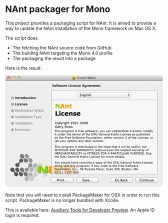 NAnt packager for Mono
======================

This project provides a packaging script for NAnt. It is aimed to provide a way to update the NAnt installation of the Mono framework on Mac OS X.

The script does:

* The fetching the NAnt source code from GitHub
* The building NAnt targeting the Mono 4.0 profile
* The packaging the result into a package

Here is the result:

![A screenshot of the NAnt installer](https://github.com/Monobjc/nant-mono-package/raw/master/screenshot.png "NAnt Installer")

Note that you will need to install PackageMaker for OSX in order to run this script. PackageMaker is no longer bundled with Xcode.

This is available here: 
[Auxiliary Tools for Developer Preview](https://developer.apple.com/downloads/index.action). An Apple ID login is required. 



